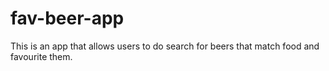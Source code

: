# fav-beer-app
This is an app that allows users to do search for beers that match food and favourite them.
